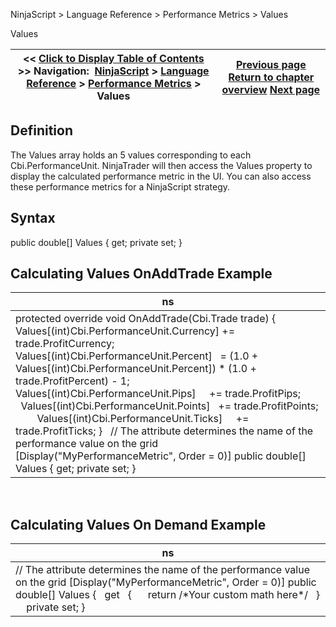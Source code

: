 ﻿
NinjaScript \> Language Reference \> Performance Metrics \> Values

Values

| \<\< [Click to Display Table of Contents](performancemetric_values.md) \>\> **Navigation:**     [NinjaScript](ninjascript.md) \> [Language Reference](language_reference_wip.md) \> [Performance Metrics](performance_metrics.md) \> Values | [Previous page](performanceunit.md) [Return to chapter overview](performance_metrics.md) [Next page](share_service.md) |
| --- | --- |
## Definition
The Values array holds an 5 values corresponding to each Cbi.PerformanceUnit. NinjaTrader will then access the Values property to display the calculated performance metric in the UI. You can also access these performance metrics for a NinjaScript strategy. 
 
## Syntax
public double\[] Values
{ get; private set; }
 
## Calculating Values OnAddTrade Example

| ns |
| --- |
| protected override void OnAddTrade(Cbi.Trade trade) {          Values\[(int)Cbi.PerformanceUnit.Currency] \+\= trade.ProfitCurrency;          Values\[(int)Cbi.PerformanceUnit.Percent]   \= (1\.0 \+ Values\[(int)Cbi.PerformanceUnit.Percent]) \* (1\.0 \+ trade.ProfitPercent) \- 1;          Values\[(int)Cbi.PerformanceUnit.Pips]     \+\= trade.ProfitPips;          Values\[(int)Cbi.PerformanceUnit.Points]   \+\= trade.ProfitPoints;          Values\[(int)Cbi.PerformanceUnit.Ticks]     \+\= trade.ProfitTicks; }   // The attribute determines the name of the performance value on the grid \[Display("MyPerformanceMetric", Order \= 0\)] public double\[] Values { get; private set; } |
 
## Calculating Values On Demand Example

| ns |
| --- |
| // The attribute determines the name of the performance value on the grid \[Display("MyPerformanceMetric", Order \= 0\)] public double\[] Values {     get     {        return /\*Your custom math here\*/     }      private set;  } |

